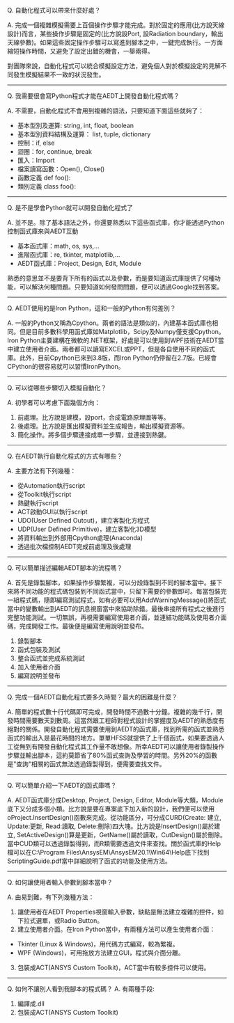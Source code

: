 Q. 自動化程式可以帶來什麼好處？

A. 完成一個複雜模擬需要上百個操作步驟才能完成。對於固定的應用(比方說天線設計)而言，某些操作步驟是固定的(比方說設Port, 設Radiation boundary，輸出天線參數)。如果這些固定操作步驟可以寫進到腳本之中，一鍵完成執行。一方面縮短操作時間，又避免了設定出錯的機會，一舉兩得。

對團隊來說，自動化程式可以統合模擬設定方法，避免個人對於模擬設定的見解不同發生模擬結果不一致的狀況發生。

---

Q. 我需要很會寫Python程式才能在AEDT上開發自動化程式嗎？

A. 不需要，自動化程式不會用到複雜的語法，只要知道下面這些就夠了：
- 基本型別及運算: string, int, float, boolean
- 基本型別資料結構及運算： list, tuple, dictionary
- 控制：if, else
- 迴圈：for, continue, break
- 匯入：Import
- 檔案讀寫函數：Open(), Close()
- 函數定義 def foo():
- 類別定義 class foo():

---

Q. 是不是學會Python就可以開發自動化程式了

A. 並不是。除了基本語法之外，你還要熟悉以下這些函式庫，你才能透過Python控制函式庫來與AEDT互動
- 基本函式庫：math, os, sys,...
- 進階函式庫：re, tkinter, matplotlib,...
- AEDT函式庫：Project, Design, Edit, Module

熟悉的意思並不是要背下所有的函式以及參數，而是要知道函式庫提供了何種功能，可以解決何種問題。只要知道如何發問問題，便可以透過Google找到答案。

---
Q. AEDT使用的是Iron Python，這和一般的Python有何差別？

A. 一般的Python又稱為Cpython。兩者的語法是類似的，內建基本函式庫也相同。但是目前多數科學用函式庫如Matplotlib，Scipy及Numpy僅支援Cpython。Iron Python主要建構在微軟的.NET框架，好處是可以使用到WPF技術在AEDT當中建立使用者介面。兩者都可以讀寫EXCEL或PPT，但是各自使用不同的函式庫。此外，目前Cpython已來到3.8版，而Iron Python仍停留在2.7版。已經會CPython的很容易就可以習慣IronPython。

---

Q. 可以從哪些步驟切入模擬自動化？

A. 初學者可以考慮下面幾個方向：
1. 前處理。比方說是建模，設port，合成電路原理圖等等。
2. 後處理。比方說是匯出模擬資料並生成報告，輸出模擬資源等。
3. 簡化操作。將多個步驟連接成單一步驟，並連接到熱鍵。

---

Q. 在AEDT執行自動化程式的方式有哪些？

A. 主要方法有下列幾種：
- 從Automation執行script
- 從Toolkit執行script
- 熱鍵執行script
- ACT啟動GUI以執行script
- UDO(User Defined Outout)，建立客製化方程式
- UDP(User Defined Primitive)，建立客製化3D模型
- 將資料輸出到外部用Cpython處理(Anaconda)
- 透過批次檔控制AEDT完成前處理及後處理

---

Q. 可以簡單描述編輯AEDT腳本的流程嗎？

A. 首先是錄製腳本，如果操作步驟繁複，可以分段錄製到不同的腳本當中。接下來將不同功能的程式碼包裝到不同函式當中，只留下需要的參數即可。每當包裝完一組程式碼，隨即編寫測試程式，如有必要可以用AddWarningMessage()將函式當中的變數輸出到AEDT的訊息視窗當中來協助除錯。最後串接所有程式之後進行完整功能測試。一切無誤，再視需要編寫使用者介面，並連結功能碼及使用者介面碼，完成開發工作。最後便是編寫使用說明並發布。
1. 錄製腳本
2. 函式包裝及測試
3. 整合函式並完成系統測試
4. 加入使用者介面
5. 編寫說明並發布

---

Q. 完成一個AEDT自動化程式要多久時間？最大的困難是什麼？

A. 簡單的程式數十行代碼即可完成，開發時間不過數十分鐘。複雜的幾千行，開發時間需要數天到數周。這當然跟工程師對程式設計的掌握度及AEDT的熟悉度有絕對的關係。開發自動化程式需要使用到AEDT的函式庫，找到所需的函式並熟悉函式的輸出入是最花時間的地方。單單HFSS就提供了上千個函式，如果要透過人工從無到有開發自動化程式其工作量不敢想像。所幸AEDT可以讓使用者錄製操作步驟並輸出腳本，這約莫節省了80%函式查詢及學習的時間。另外20%的函數是"查詢"相關的函式無法透過錄製得到，便需要查找文件。

---

Q. 可以簡單介紹一下AEDT的函式庫嗎？

A. AEDT函式庫分成Desktop, Project, Design, Editor, Module等大類，Module底下又分成多個小類。比方說是要在專案底下加入新的設計，我們便可以使用oProject.InsertDesign()函數來完成。從功能區分，可分成CURD(Create:
建立, Update:更新, Read:讀取, Delete:刪除)四大塊。比方說是InsertDesign()屬於建立, SetActiveDesign()算是更新，GetName()屬於讀取，CutDesign()屬於刪除。當中CUD類可以透過錄製得到，而R類需要透過文件來查找。關於函式庫的Help檔可以在C:\Program Files\AnsysEM\AnsysEM20.1\Win64\Help底下找到ScriptingGuide.pdf當中詳細說明了函式的功能及使用方法。

---

Q. 如何讓使用者輸入參數到腳本當中？

A. 由易到難，有下列幾種方法：
1. 讓使用者在AEDT Properties視窗輸入參數，缺點是無法建立複雜的控件，如下拉式選單，或Radio Button。
2. 建立使用者介面。在Iron Python當中，有兩種方法可以產生使用者介面：
- Tkinter (Linux & Windows)，用代碼方式編寫，較為繁複。
- WPF (Windows)，可用拖放方法建立GUI，程式與介面分離。
3. 包裝成ACT(ANSYS Custom Toolkit)，ACT當中有較多控件可以使用。

---

Q. 如何不讓別人看到我腳本的程式碼？
A. 有兩種手段:
1. 編譯成.dll
2. 包裝成ACT(ANSYS Custom Toolkit)









